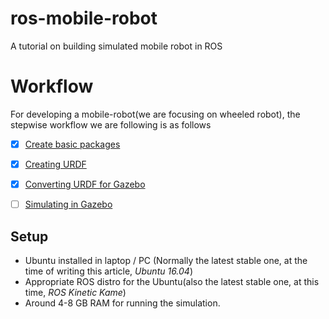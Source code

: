 # ros-mobile-robot
A tutorial on building simulated mobile robot in ROS

# Workflow
For developing a mobile-robot(we are focusing on wheeled robot), the stepwise workflow we are following is as follows

- [x] [Create basic packages](doc/create_ros_package.md)
- [x] [Creating URDF](doc/creating_urdf.md)
- [x] [Converting URDF for Gazebo](doc/converting_urdf.md)
- [ ] [Simulating in Gazebo](doc/simulating.md)


## Setup
- Ubuntu installed in laptop / PC (Normally the latest stable one, at the time of writing this article, *Ubuntu 16.04*)
- Appropriate ROS distro for the Ubuntu(also the latest stable one, at this time, *ROS Kinetic Kame*)
- Around 4-8 GB RAM for running the simulation.
